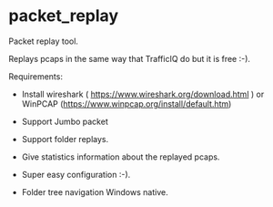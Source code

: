 # packet_replay

Packet replay tool.

Replays pcaps in the same way that TrafficIQ do but it is free :-).

Requirements:

- Install wireshark ( https://www.wireshark.org/download.html ) or 
   WinPCAP (https://www.winpcap.org/install/default.htm)


- Support Jumbo packet
- Support folder replays.
- Give statistics information about the replayed pcaps.
- Super easy configuration :-).
- Folder tree navigation Windows native.




